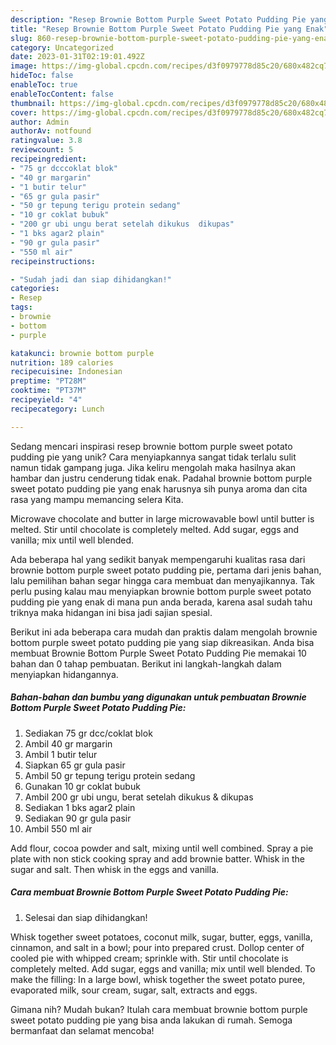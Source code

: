 ```yaml
---
description: "Resep Brownie Bottom Purple Sweet Potato Pudding Pie yang Enak"
title: "Resep Brownie Bottom Purple Sweet Potato Pudding Pie yang Enak"
slug: 860-resep-brownie-bottom-purple-sweet-potato-pudding-pie-yang-enak
category: Uncategorized
date: 2023-01-31T02:19:01.492Z
image: https://img-global.cpcdn.com/recipes/d3f0979778d85c20/680x482cq70/brownie-bottom-purple-sweet-potato-pudding-pie-foto-resep-utama.jpg
hideToc: false
enableToc: true
enableTocContent: false
thumbnail: https://img-global.cpcdn.com/recipes/d3f0979778d85c20/680x482cq70/brownie-bottom-purple-sweet-potato-pudding-pie-foto-resep-utama.jpg
cover: https://img-global.cpcdn.com/recipes/d3f0979778d85c20/680x482cq70/brownie-bottom-purple-sweet-potato-pudding-pie-foto-resep-utama.jpg
author: Admin
authorAv: notfound
ratingvalue: 3.8
reviewcount: 5
recipeingredient:
- "75 gr dcccoklat blok"
- "40 gr margarin"
- "1 butir telur"
- "65 gr gula pasir"
- "50 gr tepung terigu protein sedang"
- "10 gr coklat bubuk"
- "200 gr ubi ungu berat setelah dikukus  dikupas"
- "1 bks agar2 plain"
- "90 gr gula pasir"
- "550 ml air"
recipeinstructions:

- "Sudah jadi dan siap dihidangkan!"
categories:
- Resep
tags:
- brownie
- bottom
- purple

katakunci: brownie bottom purple 
nutrition: 189 calories
recipecuisine: Indonesian
preptime: "PT28M"
cooktime: "PT37M"
recipeyield: "4"
recipecategory: Lunch

---
```





Sedang mencari inspirasi resep brownie bottom purple sweet potato pudding pie yang unik? Cara menyiapkannya sangat tidak terlalu sulit namun tidak gampang juga. Jika keliru mengolah maka hasilnya akan hambar dan justru cenderung tidak enak. Padahal brownie bottom purple sweet potato pudding pie yang enak harusnya sih punya aroma dan cita rasa yang mampu memancing selera Kita.





Microwave chocolate and butter in large microwavable bowl until butter is melted. Stir until chocolate is completely melted. Add sugar, eggs and vanilla; mix until well blended.

Ada beberapa hal yang sedikit banyak mempengaruhi kualitas rasa dari brownie bottom purple sweet potato pudding pie, pertama dari jenis bahan, lalu pemilihan bahan segar hingga cara membuat dan menyajikannya. Tak perlu pusing kalau mau menyiapkan brownie bottom purple sweet potato pudding pie yang enak di mana pun anda berada, karena asal sudah tahu triknya maka hidangan ini bisa jadi sajian spesial.






Berikut ini ada beberapa cara mudah dan praktis dalam mengolah brownie bottom purple sweet potato pudding pie yang siap dikreasikan. Anda bisa membuat Brownie Bottom Purple Sweet Potato Pudding Pie memakai 10 bahan dan 0 tahap pembuatan. Berikut ini langkah-langkah dalam menyiapkan hidangannya.

<!--inarticleads1-->

##### Bahan-bahan dan bumbu yang digunakan untuk pembuatan Brownie Bottom Purple Sweet Potato Pudding Pie:

1. Sediakan 75 gr dcc/coklat blok
1. Ambil 40 gr margarin
1. Ambil 1 butir telur
1. Siapkan 65 gr gula pasir
1. Ambil 50 gr tepung terigu protein sedang
1. Gunakan 10 gr coklat bubuk
1. Ambil 200 gr ubi ungu, berat setelah dikukus &amp; dikupas
1. Sediakan 1 bks agar2 plain
1. Sediakan 90 gr gula pasir
1. Ambil 550 ml air


Add flour, cocoa powder and salt, mixing until well combined. Spray a pie plate with non stick cooking spray and add brownie batter. Whisk in the sugar and salt. Then whisk in the eggs and vanilla. 

<!--inarticleads2-->

##### Cara membuat Brownie Bottom Purple Sweet Potato Pudding Pie:


1. Selesai dan siap dihidangkan!

Whisk together sweet potatoes, coconut milk, sugar, butter, eggs, vanilla, cinnamon, and salt in a bowl; pour into prepared crust. Dollop center of cooled pie with whipped cream; sprinkle with. Stir until chocolate is completely melted. Add sugar, eggs and vanilla; mix until well blended. To make the filling: In a large bowl, whisk together the sweet potato puree, evaporated milk, sour cream, sugar, salt, extracts and eggs. 

Gimana nih? Mudah bukan? Itulah cara membuat brownie bottom purple sweet potato pudding pie yang bisa anda lakukan di rumah. Semoga bermanfaat dan selamat mencoba!
